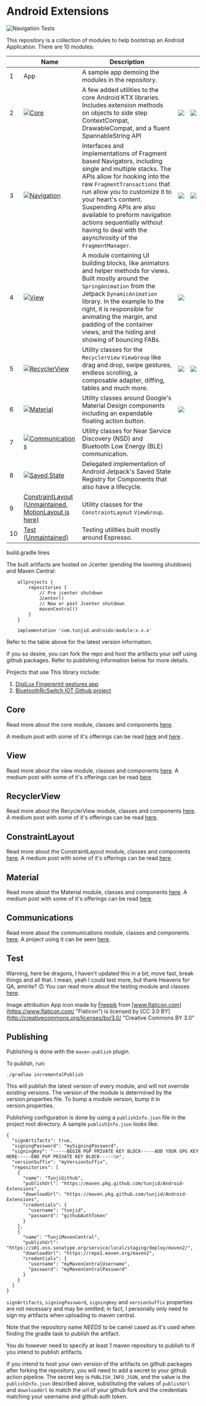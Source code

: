 # Android Extensions

![Navigation Tests](https://github.com/tunjid/Android-Extensions/workflows/Navigation%20Tests/badge.svg)

This repository is a collection of modules to help bootstrap an Android Application.
There are 10 modules:

|   | Name  | Description  |   |   |
| ------------| ------------ | ------------ | ------------ | ------------ |
| 1  | App | A sample app demoing the modules in the repository.  |   |   |
| 2  | [![Core](https://img.shields.io/maven-central/v/com.tunjid.androidx/core/1?label=core)](https://github.com/tunjid/Android-Extensions/blob/develop/core/README.md)  | A few added utilities to the core Android KTX libraries.  Includes extension methods on objects to side step ContextCompat, DrawableCompat, and a fluent SpannableString API | ![](https://i.imgur.com/AFZpZ1K.png)  | ![](https://miro.medium.com/max/4904/1*o4p71Uid8vzAHvHH7W_LjQ.png)  |
| 3  | [![Navigation](https://img.shields.io/maven-central/v/com.tunjid.androidx/navigation/1?label=navigation)](https://github.com/tunjid/Android-Extensions/blob/develop/navigation/README.md)  | Interfaces and implementations of Fragment based Navigators, including single and multiple stacks. The APIs allow for hooking into the raw `FragmentTransactions` that run allow you to customize it to your heart's content. Suspending APIs are also available to preform navigation actions sequentially without having to deal with the asynchrosity of the `FragmentManager`.| ![](https://i.imgur.com/2Ai74xI.png)  | ![](https://cdn-images-1.medium.com/max/1600/1*q1WqvY91CWlmAjdEiwbA_g.gif)  |
| 4  | [![View](https://img.shields.io/maven-central/v/com.tunjid.androidx/view/1?label=view)](https://github.com/tunjid/Android-Extensions/blob/develop/view/README.md)  | A module containing UI building blocks, like animators and helper methods for views.  Built mostly around the `SpringAnimation` from the Jetpack `DynamicAnimation` library. In the example to the right, it is responsible for animating the margin, and padding of the container views, and the hiding and showing of bouncing FABs.| ![](https://i.imgur.com/K3qGDKb.gif)  |   |
| 5  | [![RecyclerView](https://img.shields.io/maven-central/v/com.tunjid.androidx/recyclerview/1?label=recyclerview)](https://github.com/tunjid/Android-Extensions/blob/develop/recyclerview/README.md)  | Utility classes for the ```RecyclerView``` ```ViewGroup``` like drag and drop, swipe gestures, endless scrolling, a composable adapter, diffing, tables and much more.  | ![](https://miro.medium.com/max/580/1*SjjLx1ghigvJP7kax-K6gA.gif)  | ![](https://i.imgur.com/hpb3YFu.gif)  |
| 6  | [![Material](https://img.shields.io/maven-central/v/com.tunjid.androidx/material/1?label=material)](https://github.com/tunjid/Android-Extensions/blob/develop/material/README.md)  | Utility classes around Google's Material Design components including an expandable floating action button.  | ![](https://miro.medium.com/max/648/1*NHgDmR6QVqQwj7VJToQE5w.gif)  |   |
| 7  | [![Communications](https://img.shields.io/maven-central/v/com.tunjid.androidx/communications/1?label=communications)](https://github.com/tunjid/Android-Extensions/blob/develop/communications/README.md)  | Utility classes for Near Service Discovery (NSD) and Bluetooth Low Energy (BLE) communication.  |   |   |
| 8  | [![Saved State](https://img.shields.io/maven-central/v/com.tunjid.androidx/savedstate/1?label=savedstate)](https://github.com/tunjid/Android-Extensions/blob/develop/savedstate/README.md)  | Delegated implementation of Android Jetpack's Saved State Registry for Components that also have a lifecycle.  |   |   |
| 9  | [ConstraintLayout (Unmaintained, MotionLayout is here)](https://github.com/tunjid/Android-Extensions/blob/develop/constraintlayout/README.md)  | Utility classes for the ```ConstraintLayout``` ```ViewGroup```.  |   |   |
| 10  | [Test (Unmaintained)](https://github.com/tunjid/Android-Extensions/blob/develop/test/README.md)  | Testing utilities built mostly around Espresso.  |   |   |

build.gradle lines

The built artifacts are hosted on Jcenter (pending the looming shutdown) and Maven Central:

```
    allprojects {
        repositories {
            // Pre jcenter shutdown
            Jcenter()
            // Now or post Jcenter shutdown
            mavenCentral()
        }
    }

    implementation 'com.tunjid.androidx:module:x.x.x'
```

Refer to the table above for the latest version information.

If you so desire, you can fork the repo and host the artifacts your self using github packages.
Refer to publishing information below for more details.

Projects that use This library include:

1. [DigiLux Fingerprint gestures app](https://play.google.com/store/apps/details?id=com.tunjid.fingergestures)
2. [BluetoothRcSwitch IOT Github project](https://github.com/tunjid/BluetoothRcSwitch)

## Core
Read more about the core module, classes and components [here](https://github.com/tunjid/Android-Extensions/blob/develop/core/README.md).

A medium post with some of it's offerings can be read [here](https://medium.com/@Tunji_D/i-want-it-all-owning-the-system-window-and-consuming-insets-718b7e19960)
                                                             and [here](https://medium.com/@Tunji_D/concatenating-arbitrary-text-spans-in-android-90305ebb8e9b) .

## View
Read more about the view module, classes and components [here](https://github.com/tunjid/Android-Extensions/blob/develop/view/README.md).
A medium post with some of it's offerings can be read [here](https://proandroiddev.com/creating-an-expandable-floating-action-button-in-android-6626b968559e).

## RecyclerView
Read more about the RecyclerView module, classes and components [here](https://github.com/tunjid/Android-Extensions/blob/develop/recyclerview/README.md).
A medium post with some of it's offerings can be read [here](https://medium.com/@Tunji_D/composing-attributes-of-a-dynamic-recyclerview-with-functions-300064990bd4).

## ConstraintLayout
Read more about the ConstraintLayout module, classes and components [here](https://github.com/tunjid/Android-Extensions/blob/develop/constraintlayout/README.md).
A medium post with some of it's offerings can be read [here](https://proandroiddev.com/sliding-along-composing-a-dynamic-reusable-viewpager-indicator-animator-f7c46d559a21).

## Material
Read more about the Material module, classes and components [here](https://github.com/tunjid/Android-Extensions/blob/develop/material/README.md).
A medium post with some of it's offerings can be read [here](https://proandroiddev.com/creating-an-expandable-floating-action-button-in-android-6626b968559e).

## Communications
Read more about the communications module, classes and components [here](https://github.com/tunjid/Android-Extensions/blob/develop/communications/README.md).
A project using it can be seen [here](https://github.com/tunjid/BluetoothRcSwitch).

## Test
Warning, here be dragons, I haven't updated this in a bit; move fast, break things and all that.
I mean, yeah I could test more, but thank Heavens for QA, amirite? 🙃
You can read more about the testing module and classes [here](https://github.com/tunjid/Android-Extensions/blob/develop/test/README.md).

Image attribution
App icon made by [Freepik](https://www.freepik.com/?__hstc=57440181.7a5d7d3cc018b38de5851a6c095932c9.1558869007278.1558869007278.1558869007278.1&__hssc=57440181.5.1558869007279&__hsfp=1983466168 "Freepik") from [www.flaticon.com](https://www.flaticon.com/ "Flaticon") is licensed by [CC 3.0 BY](http://creativecommons.org/licenses/by/3.0/ "Creative Commons BY 3.0"

## Publishing

Publishing is done with the `maven-publish` plugin.

To publish, run:

`./gradlew incrementalPublish`

This will publish the latest version of every module, and will not override existing versions.
The version of the module is determined by the version.properties file. To bump a module version, bump it in version.properties.

Publishing configuration is done by using a `publishInfo.json` file in the project root directory.
A sample `publishInfo.json` looks like:

```
{
  "signArtifacts": true,
  "signingPassword": "mySigningPassword",
  "signingKey": "-----BEGIN PGP PRIVATE KEY BLOCK-----ADD YOUR GPG KEY HERE-----END PGP PRIVATE KEY BLOCK-----\n",
  "versionSuffix": "myVersionSuffix",
  "repositories": [
    {
      "name": "TunjiGithub",
      "publishUrl": "https://maven.pkg.github.com/tunjid/Android-Extensions",
      "downloadUrl": "https://maven.pkg.github.com/tunjid/Android-Extensions",
      "credentials": {
        "username": "tunjid",
        "password": "githubAuthToken"
      }
    },
    {
      "name": "TunjiMavenCentral",
      "publishUrl": "https://s01.oss.sonatype.org/service/local/staging/deploy/maven2/",
      "downloadUrl": "https://repo1.maven.org/maven2",
      "credentials": {
        "username": "myMavenCentralUsername",
        "password": "myMavenCentralPassword"
      }
    }
  ]
}
```

`signArtifacts`, `signingPassword`, `signingKey` and `versionSuffix` properties are not necessary and may be omitted;
in fact, I personally only need to sign my artifacts when uploading to maven central.

Note that the repository name *NEEDS* to be camel cased as it's used when finding the gradle task to publish the artifact.

You do however need to specify at least 1 maven repository to publish to if you intend to publish artifacts.

If you intend to host your own version of the artifacts on github packages after forking the repository, you will need to add a secret to your github action pipeline.
The secret key is `PUBLISH_INFO_JSON`, and the value is the `publishInfo.json` described above, substituting the values of `publishUrl` and `downloadUrl`
to match the url of your github fork and the credentials matching your username and github auth token.